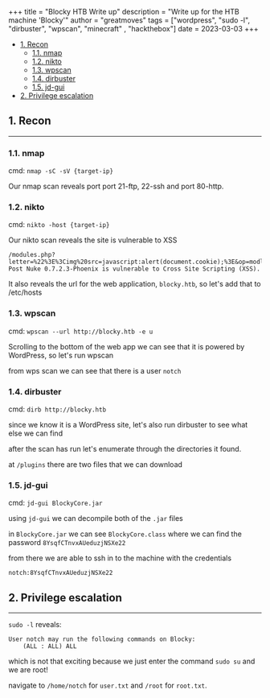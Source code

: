 +++ 
title = "Blocky HTB Write up"
description = "Write up for the HTB machine 'Blocky'"
author = "greatmoves"
tags = ["wordpress", "sudo -l", "dirbuster", "wpscan", "minecraft" , "hackthebox"]
date = 2023-03-03
+++
- [1. Recon](#1-recon)
  - [1.1. nmap](#11-nmap)
  - [1.2. nikto](#12-nikto)
  - [1.3. wpscan](#13-wpscan)
  - [1.4. dirbuster](#14-dirbuster)
  - [1.5. jd-gui](#15-jd-gui)
- [2. Privilege escalation](#2-privilege-escalation)

## 1. Recon
----
### 1.1. nmap
cmd: `nmap -sC -sV {target-ip}`

Our nmap scan reveals port port 21-ftp, 22-ssh and port 80-http.

### 1.2. nikto
cmd: `nikto -host {target-ip}`

Our nikto scan reveals the site is vulnerable to XSS
```
/modules.php?letter=%22%3E%3Cimg%20src=javascript:alert(document.cookie);%3E&op=modload&name=Members_List&file=index: Post Nuke 0.7.2.3-Phoenix is vulnerable to Cross Site Scripting (XSS).
```

It also reveals the url for the web application, `blocky.htb`, so let's add that to /etc/hosts

### 1.3. wpscan
cmd: `wpscan --url http://blocky.htb -e u `

Scrolling to the bottom of the web app we can see that it is powered by WordPress, so let's run wpscan

from wps scan we can see that there is a user `notch`

### 1.4. dirbuster
cmd: `dirb http://blocky.htb`

since we know it is a WordPress site, let's also run dirbuster to see what else we can find

after the scan has run let's enumerate through the directories it found.

at `/plugins` there are two files that we can download

### 1.5. jd-gui
cmd: `jd-gui BlockyCore.jar`

using `jd-gui` we can decompile both of the `.jar` files

in `BlockyCore.jar` we can see `BlockyCore.class` where we can find the password `8YsqfCTnvxAUeduzjNSXe22`

from there we are able to ssh in to the machine with the credentials
```
notch:8YsqfCTnvxAUeduzjNSXe22
```

## 2. Privilege escalation
----
`sudo -l` reveals:

```
User notch may run the following commands on Blocky:
    (ALL : ALL) ALL
```

which is not that exciting because we just enter the command `sudo su` and we are root!

navigate to `/home/notch` for `user.txt` and `/root` for `root.txt`.